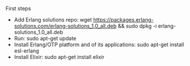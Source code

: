 First steps
- Add Erlang solutions repo: wget https://packages.erlang-solutions.com/erlang-solutions_1.0_all.deb && sudo dpkg -i erlang-solutions_1.0_all.deb
- Run: sudo apt-get update
- Install Erlang/OTP platform and of its applications: sudo apt-get install esl-erlang
- Install Elixir: sudo apt-get install elixir

